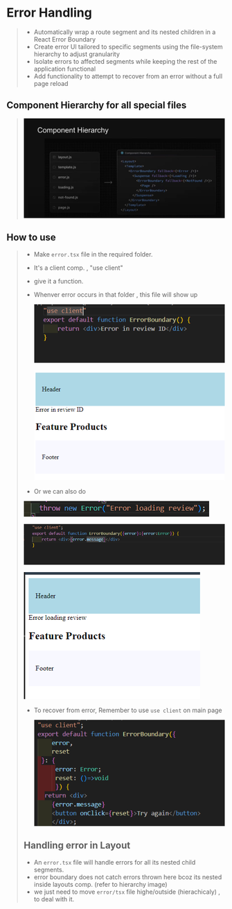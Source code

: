 #  Error Handling
>
> - Automatically wrap a route segment and its nested children in a React Error
Boundary
> - Create error Ul tailored to specific segments using the file-system hierarchy to
adjust granularity
> - Isolate errors to affected segments while keeping the rest of the application
functional
> - Add functionality to attempt to recover from an error without a full page reload
>
## Component Hierarchy for all special files
>
>   ![alt text](image-10.png)

## How to use
>
> - Make ```error.tsx``` file in the required folder.
> - It's a client comp. , "use client"
> - give it a function.
> - Whenver error occurs in that folder , this file will show up
>
>   ![alt text](image-4.png)
>
>   ![alt text](image-5.png)
>
> -  Or we can also do
>   
>   ![alt text](image-7.png)
>
>   ![alt text](image-8.png)
>
>   ![alt text](image-9.png)
>
>
> -  To recover from error, Remember to use ```use client``` on main page
>
>    ![alt text](image-11.png)
>
>
>## Handling error in Layout
>
> - An ```error.tsx``` file will handle errors for all its nested child segments.
> - error boundary does not catch errors thrown here bcoz its nested inside layouts comp. (refer to hierarchy image)
> - we just need to move ```error/tsx``` file highe/outside (hierachicaly) , to deal with it.